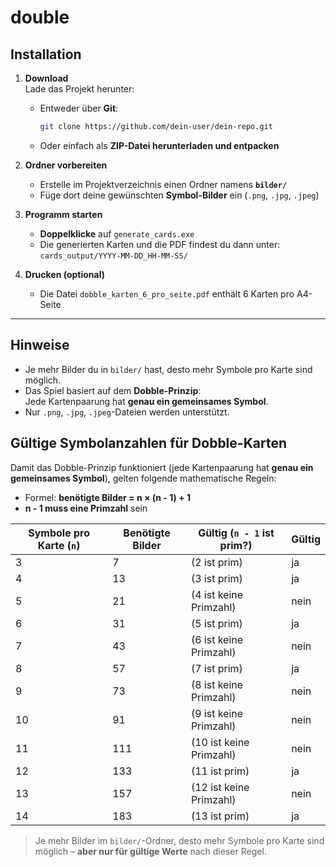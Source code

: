 # double
## Installation


1. **Download**  
   Lade das Projekt herunter:  
   - Entweder über **Git**:  
     ```bash
     git clone https://github.com/dein-user/dein-repo.git
     ```
   - Oder einfach als **ZIP-Datei herunterladen und entpacken**

2. **Ordner vorbereiten**  
   - Erstelle im Projektverzeichnis einen Ordner namens **`bilder/`**
   - Füge dort deine gewünschten **Symbol-Bilder** ein (`.png`, `.jpg`, `.jpeg`)

3. **Programm starten**  
   - **Doppelklicke** auf `generate_cards.exe`
   - Die generierten Karten und die PDF findest du dann unter:  
     `cards_output/YYYY-MM-DD_HH-MM-SS/`

4. **Drucken (optional)**  
   - Die Datei `dobble_karten_6_pro_seite.pdf` enthält 6 Karten pro A4-Seite  

---

## Hinweise

- Je mehr Bilder du in `bilder/` hast, desto mehr Symbole pro Karte sind möglich.
- Das Spiel basiert auf dem **Dobble-Prinzip**:  
  Jede Kartenpaarung hat **genau ein gemeinsames Symbol**.
- Nur `.png`, `.jpg`, `.jpeg`-Dateien werden unterstützt.




## Gültige Symbolanzahlen für Dobble-Karten

Damit das Dobble-Prinzip funktioniert (jede Kartenpaarung hat **genau ein gemeinsames Symbol**), gelten folgende mathematische Regeln:

- Formel: **benötigte Bilder = n × (n - 1) + 1**
- **n - 1 muss eine Primzahl** sein

| Symbole pro Karte (`n`) | Benötigte Bilder | Gültig (`n - 1` ist prim?)       | Gültig |
|-------------------------|------------------|----------------------------------|--------|
| 3                       | 7                | (2 ist prim)                     | ja     |
| 4                       | 13               | (3 ist prim)                     | ja     |
| 5                       | 21               | (4 ist keine Primzahl)           | nein   |
| 6                       | 31               | (5 ist prim)                     | ja     |
| 7                       | 43               | (6 ist keine Primzahl)           | nein   |
| 8                       | 57               | (7 ist prim)                     | ja     |
| 9                       | 73               | (8 ist keine Primzahl)           | nein   |
| 10                      | 91               | (9 ist keine Primzahl)           | nein   |
| 11                      | 111              | (10 ist keine Primzahl)          | nein   |
| 12                      | 133              | (11 ist prim)                    | ja     |
| 13                      | 157              | (12 ist keine Primzahl)          | nein   |
| 14                      | 183              | (13 ist prim)                    | ja     |


> Je mehr Bilder im `bilder/`-Ordner, desto mehr Symbole pro Karte sind möglich – **aber nur für gültige Werte** nach dieser Regel.